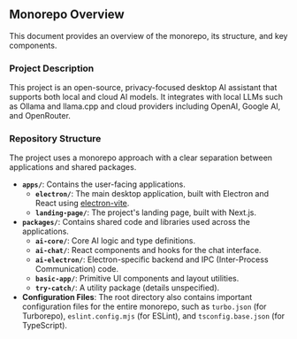 ## Monorepo Overview

This document provides an overview of the monorepo, its structure, and key components.

### Project Description

This project is an open-source, privacy-focused desktop AI assistant that supports both local and cloud AI models. It integrates with local LLMs such as Ollama and llama.cpp and cloud providers including OpenAI, Google AI, and OpenRouter.

### Repository Structure

The project uses a monorepo approach with a clear separation between applications and shared packages.

-   **`apps/`**: Contains the user-facing applications.
    -   **`electron/`**: The main desktop application, built with Electron and React using [electron-vite](https://electron-vite.org/).
    -   **`landing-page/`**: The project's landing page, built with Next.js.
-   **`packages/`**: Contains shared code and libraries used across the applications.
    -   **`ai-core/`**: Core AI logic and type definitions.
    -   **`ai-chat/`**: React components and hooks for the chat interface.
    -   **`ai-electron/`**: Electron-specific backend and IPC (Inter-Process Communication) code.
    -   **`basic-app/`**: Primitive UI components and layout utilities.
    -   **`try-catch/`**: A utility package (details unspecified).
-   **Configuration Files**: The root directory also contains important configuration files for the entire monorepo, such as `turbo.json` (for Turborepo), `eslint.config.mjs` (for ESLint), and `tsconfig.base.json` (for TypeScript).

<!-- This file was initially generated by the AI agent gemini-2.5-pro to help other agents understand the project. -->